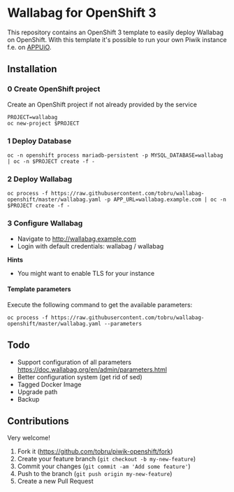 # Wallabag for OpenShift 3

This repository contains an OpenShift 3 template to easily deploy Wallabag on OpenShift.
With this template it's possible to run your own Piwik instance f.e. on [APPUiO](https://appuio.ch/).

## Installation

### 0 Create OpenShift project

Create an OpenShift project if not already provided by the service

```
PROJECT=wallabag
oc new-project $PROJECT
```

### 1 Deploy Database

```
oc -n openshift process mariadb-persistent -p MYSQL_DATABASE=wallabag | oc -n $PROJECT create -f -
```

### 2 Deploy Wallabag

```
oc process -f https://raw.githubusercontent.com/tobru/wallabag-openshift/master/wallabag.yaml -p APP_URL=wallabag.example.com | oc -n $PROJECT create -f -
```

### 3 Configure Wallabag

* Navigate to http://wallabag.example.com
* Login with default credentials: wallabag / wallabag

**Hints**

* You might want to enable TLS for your instance

#### Template parameters

Execute the following command to get the available parameters:

```
oc process -f https://raw.githubusercontent.com/tobru/wallabag-openshift/master/wallabag.yaml --parameters
```

## Todo

* Support configuration of all parameters https://doc.wallabag.org/en/admin/parameters.html
* Better configuration system (get rid of sed)
* Tagged Docker Image
* Upgrade path
* Backup

## Contributions

Very welcome!

1. Fork it (https://github.com/tobru/piwik-openshift/fork)
2. Create your feature branch (`git checkout -b my-new-feature`)
3. Commit your changes (`git commit -am 'Add some feature'`)
4. Push to the branch (`git push origin my-new-feature`)
5. Create a new Pull Request
